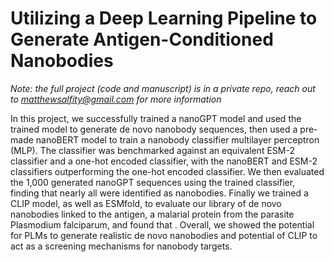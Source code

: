 # Utilizing a Deep Learning Pipeline to Generate Antigen-Conditioned Nanobodies

*Note: the full project (code and manuscript) is in a private repo, reach out to matthewsalfity@gmail.com for more information*

In this project, we successfully trained a nanoGPT model and used the trained model to generate de novo nanobody sequences, then used a pre-made nanoBERT model to train a nanobody classifier multilayer perceptron (MLP). The classifier was benchmarked against an equivalent ESM-2 classifier and a one-hot encoded classifier, with the nanoBERT and ESM-2 classifiers outperforming the one-hot encoded classifier. We then evaluated the 1,000 generated nanoGPT sequences using the trained classifier, finding that nearly all were identified as nanobodies. Finally we trained a CLIP model, as well as ESMfold, to evaluate our library of de novo nanobodies linked to the antigen, a malarial protein from the parasite Plasmodium falciparum, and found that . Overall, we showed the potential for PLMs to generate realistic de novo nanobodies and potential of CLIP to act as a screening mechanisms for nanobody targets.
